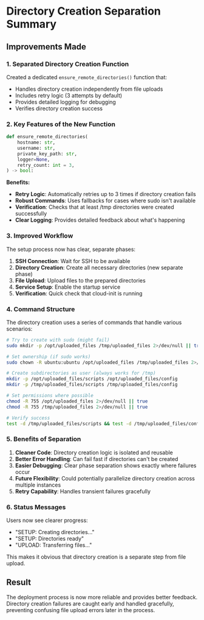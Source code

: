 # Directory Creation Separation Summary

## Improvements Made

### 1. Separated Directory Creation Function
Created a dedicated `ensure_remote_directories()` function that:
- Handles directory creation independently from file uploads
- Includes retry logic (3 attempts by default)
- Provides detailed logging for debugging
- Verifies directory creation success

### 2. Key Features of the New Function

```python
def ensure_remote_directories(
    hostname: str,
    username: str,
    private_key_path: str,
    logger=None,
    retry_count: int = 3,
) -> bool:
```

**Benefits:**
- **Retry Logic**: Automatically retries up to 3 times if directory creation fails
- **Robust Commands**: Uses fallbacks for cases where sudo isn't available
- **Verification**: Checks that at least /tmp directories were created successfully
- **Clear Logging**: Provides detailed feedback about what's happening

### 3. Improved Workflow

The setup process now has clear, separate phases:
1. **SSH Connection**: Wait for SSH to be available
2. **Directory Creation**: Create all necessary directories (new separate phase)
3. **File Upload**: Upload files to the prepared directories
4. **Service Setup**: Enable the startup service
5. **Verification**: Quick check that cloud-init is running

### 4. Command Structure

The directory creation uses a series of commands that handle various scenarios:
```bash
# Try to create with sudo (might fail)
sudo mkdir -p /opt/uploaded_files /tmp/uploaded_files 2>/dev/null || true

# Set ownership (if sudo works)
sudo chown -R ubuntu:ubuntu /opt/uploaded_files /tmp/uploaded_files 2>/dev/null || true

# Create subdirectories as user (always works for /tmp)
mkdir -p /opt/uploaded_files/scripts /opt/uploaded_files/config
mkdir -p /tmp/uploaded_files/scripts /tmp/uploaded_files/config

# Set permissions where possible
chmod -R 755 /opt/uploaded_files 2>/dev/null || true
chmod -R 755 /tmp/uploaded_files 2>/dev/null || true

# Verify success
test -d /tmp/uploaded_files/scripts && test -d /tmp/uploaded_files/config && echo 'DIRS_OK'
```

### 5. Benefits of Separation

1. **Cleaner Code**: Directory creation logic is isolated and reusable
2. **Better Error Handling**: Can fail fast if directories can't be created
3. **Easier Debugging**: Clear phase separation shows exactly where failures occur
4. **Future Flexibility**: Could potentially parallelize directory creation across multiple instances
5. **Retry Capability**: Handles transient failures gracefully

### 6. Status Messages

Users now see clearer progress:
- "SETUP: Creating directories..." 
- "SETUP: Directories ready"
- "UPLOAD: Transferring files..."

This makes it obvious that directory creation is a separate step from file upload.

## Result

The deployment process is now more reliable and provides better feedback. Directory creation failures are caught early and handled gracefully, preventing confusing file upload errors later in the process.